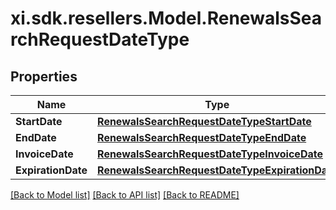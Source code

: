 # xi.sdk.resellers.Model.RenewalsSearchRequestDateType

## Properties

Name | Type | Description | Notes
------------ | ------------- | ------------- | -------------
**StartDate** | [**RenewalsSearchRequestDateTypeStartDate**](RenewalsSearchRequestDateTypeStartDate.md) |  | [optional] 
**EndDate** | [**RenewalsSearchRequestDateTypeEndDate**](RenewalsSearchRequestDateTypeEndDate.md) |  | [optional] 
**InvoiceDate** | [**RenewalsSearchRequestDateTypeInvoiceDate**](RenewalsSearchRequestDateTypeInvoiceDate.md) |  | [optional] 
**ExpirationDate** | [**RenewalsSearchRequestDateTypeExpirationDate**](RenewalsSearchRequestDateTypeExpirationDate.md) |  | [optional] 

[[Back to Model list]](../README.md#documentation-for-models) [[Back to API list]](../README.md#documentation-for-api-endpoints) [[Back to README]](../README.md)


